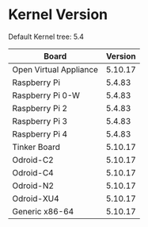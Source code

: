 
# Kernel Version

Default Kernel tree: 5.4

| Board | Version |
|-------|---------|
| Open Virtual Appliance | 5.10.17 |
| Raspberry Pi | 5.4.83 |
| Raspberry Pi 0-W | 5.4.83 |
| Raspberry Pi 2 | 5.4.83 |
| Raspberry Pi 3 | 5.4.83 |
| Raspberry Pi 4 | 5.4.83 |
| Tinker Board | 5.10.17 |
| Odroid-C2 | 5.10.17 |
| Odroid-C4 | 5.10.17 |
| Odroid-N2 | 5.10.17 |
| Odroid-XU4 | 5.10.17 |
| Generic x86-64 | 5.10.17 |
